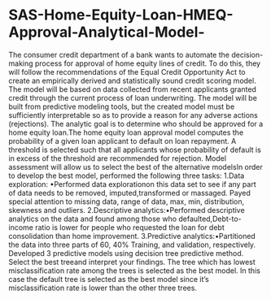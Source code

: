 # SAS-Home-Equity-Loan-HMEQ-Approval-Analytical-Model-
The consumer credit department of a bank wants to automate the decision-making process for approval of home equity lines of credit. To do this, they will follow the recommendations of the Equal Credit Opportunity Act to create an empirically derived and statistically sound credit scoring model. The model will be based on data collected from recent applicants granted credit through the current process of loan underwriting. The model will be built from predictive modeling tools, but the created model must be sufficiently interpretable so as to provide a reason for any adverse actions (rejections).  The analytic goal is to determine who should be approved for a home equity loan.The home equity loan approval model computes the probability of a given loan applicant to default on loan repayment.    A threshold is selected such that all applicants whose probability of default is in excess of the threshold are recommended for rejection. Model assessment will allow us to select the best of the alternative modelsIn order to develop the best model, performed the following three tasks:  1.Data exploration: •Performed data explorationon this data set to see if any part of data needs to be removed, imputed,transformed or massaged. Payed special attention to missing data, range of data, max, min, distribution, skewness and outliers.  2.Descriptive analytics:•Performed descriptive analytics on the data and found among those who defaulted,Debt-to-income ratio is lower for people who requested the loan for debt consolidation than home improvement.    3.Predictive analytics:•Partitioned the data into three parts of 60, 40% Training, and validation, respectively. Developed 3 predictive models using decision tree predictive method. Select the best treeand interpret your findings. The tree which has lowest misclassification rate among the trees is selected as the best model. In this case the default tree is selected as the best model since it’s misclassification rate is lower than the other three trees.
